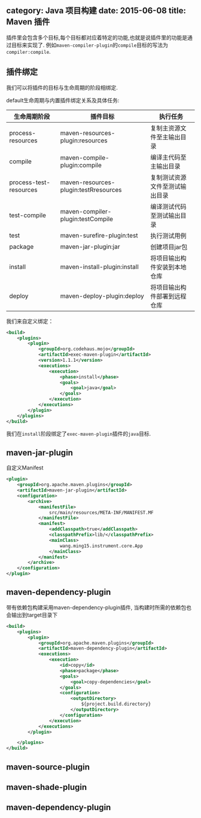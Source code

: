 category: Java 项目构建
date: 2015-06-08
title: Maven 插件
---
插件里会包含多个目标,每个目标都对应着特定的功能,也就是说插件里的功能是通过目标来实现了. 例如`maven-compiler-plugin`的`compile`目标的写法为`compiler:compile`.

## 插件绑定
我们可以将插件的目标与生命周期的阶段相绑定.

default生命周期与内置插件绑定关系及具体任务:

生命周期阶段                  | 插件目标                              |执行任务
-----------------------------|--------------------------------------|--------------
process-resources            |maven-resources-plugin:resources      |复制主资源文件至主输出目录
compile                      |maven-compile-plugin:compile	        |编译主代码至主输出目录
process-test-resources       |maven-resources-plugin:testRresources |复制测试资源文件至测试输出目录
test-compile                 |maven-compiler-plugin:testCompile     |编译测试代码至测试输出目录
test	                     |maven-surefire-plugin:test            |执行测试用例
package	                     |maven-jar-plugin:jar                  |创建项目jar包
install	                     |maven-install-plugin:install          |将项目输出构件安装到本地仓库
deploy                       |maven-deploy-plugin:deploy            |将项目输出构件部署到远程仓库


我们来自定义绑定：
```xml
<build>
    <plugins>
        <plugin>
            <groupId>org.codehaus.mojo</groupId>
            <artifactId>exec-maven-plugin</artifactId>
            <version>1.1.1</version>
            <executions>
                <execution>
                    <phase>install</phase>
                    <goals>
                        <goal>java</goal>
                    </goals>
                </execution>
            </executions>
        </plugin>
    </plugins>
</build>
```
我们在`install`阶段绑定了`exec-maven-plugin`插件的`java`目标.

## maven-jar-plugin
自定义Manifest
```xml
<plugin>
    <groupId>org.apache.maven.plugins</groupId>
    <artifactId>maven-jar-plugin</artifactId>
    <configuration>
        <archive>
            <manifestFile>
                src/main/resources/META-INF/MANIFEST.MF
            </manifestFile>
            <manifest>
                <addClasspath>true</addClasspath>
                <classpathPrefix>lib/</classpathPrefix>
                <mainClass>
                    wang.ming15.instrument.core.App
                </mainClass>
            </manifest>
        </archive>
    </configuration>
</plugin>
```


## maven-dependency-plugin
带有依赖包构建采用maven-dependency-plugin插件, 当构建时所需的依赖包也会输出到target目录下
```xml
<build>
    <plugins>
        <plugin>
            <groupId>org.apache.maven.plugins</groupId>
            <artifactId>maven-dependency-plugin</artifactId>
            <executions>
                <execution>
                    <id>copy</id>
                    <phase>package</phase>
                    <goals>
                        <goal>copy-dependencies</goal>
                    </goals>
                    <configuration>
                        <outputDirectory>
                            ${project.build.directory}
                        </outputDirectory>
                    </configuration>
                </execution>
            </executions>
        </plugin>

    </plugins>
</build>
```

## maven-source-plugin

## maven-shade-plugin

## maven-dependency-plugin
